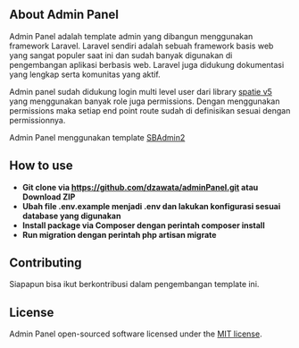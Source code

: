## About Admin Panel

Admin Panel adalah template admin yang dibangun menggunakan framework Laravel. Laravel sendiri adalah sebuah framework basis web yang sangat populer saat ini dan sudah banyak digunakan di pengembangan aplikasi berbasis web. Laravel juga didukung dokumentasi yang lengkap serta komunitas yang aktif.

Admin panel sudah didukung login multi level user dari library [spatie v5](https:spatie.be) yang menggunakan banyak role juga permissions. Dengan menggunakan permissions maka setiap end point route sudah di definisikan sesuai dengan permissionnya.

Admin Panel menggunakan template [SBAdmin2](https://startbootstrap.com/theme/sb-admin-2)

## How to use

- **Git clone via https://github.com/dzawata/adminPanel.git atau Download ZIP**
- **Ubah file .env.example menjadi .env dan lakukan konfigurasi sesuai database yang digunakan**
- **Install package via Composer dengan perintah composer install**
- **Run migration dengan perintah php artisan migrate**

## Contributing

Siapapun bisa ikut berkontribusi dalam pengembangan template ini.

## License

Admin Panel open-sourced software licensed under the [MIT license](https://opensource.org/licenses/MIT).
